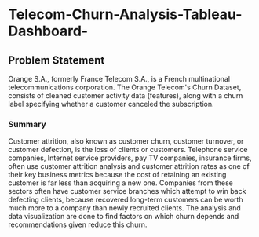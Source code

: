 # Telecom-Churn-Analysis-Tableau-Dashboard-

## Problem Statement

Orange S.A., formerly France Telecom S.A., is a French multinational telecommunications corporation. The Orange Telecom's Churn Dataset, consists of cleaned customer activity data (features), along with a churn label specifying whether a customer canceled the subscription.

### Summary

Customer attrition, also known as customer churn, customer turnover, or customer defection, is the loss of clients or customers. Telephone service companies, Internet service providers, pay TV companies, insurance firms, often use customer attrition analysis and customer attrition rates as one of their key business metrics because the cost of retaining an existing customer is far less than acquiring a new one. Companies from these sectors often have customer service branches which attempt to win back defecting clients, because recovered long-term customers can be worth much more to a company than newly recruited clients. The analysis and data visualization are done to find factors on which churn depends and recommendations given reduce this churn.
